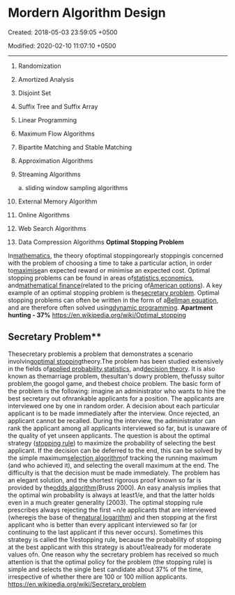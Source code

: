 # Mordern Algorithm Design

Created: 2018-05-03 23:59:05 +0500

Modified: 2020-02-10 11:07:10 +0500

---

1.  Randomization

2.  Amortized Analysis

3.  Disjoint Set

4.  Suffix Tree and Suffix Array

5.  Linear Programming

6.  Maximum Flow Algorithms

7.  Bipartite Matching and Stable Matching

8.  Approximation Algorithms

9.  Streaming Algorithms

    a.  sliding window sampling algorithms

10. External Memory Algorithm

11. Online Algorithms

12. Web Search Algorithms

13. Data Compression Algorithms
**Optimal Stopping Problem**

In[mathematics](https://en.wikipedia.org/wiki/Mathematics), the theory ofoptimal stoppingorearly stoppingis concerned with the problem of choosing a time to take a particular action, in order to[maximise](https://en.wikipedia.org/wiki/Optimization_(mathematics))an expected reward or minimise an expected cost. Optimal stopping problems can be found in areas of[statistics](https://en.wikipedia.org/wiki/Statistics),[economics](https://en.wikipedia.org/wiki/Economics), and[mathematical finance](https://en.wikipedia.org/wiki/Mathematical_finance)(related to the pricing of[American options](https://en.wikipedia.org/wiki/American_options)). A key example of an optimal stopping problem is the[secretary problem](https://en.wikipedia.org/wiki/Secretary_problem). Optimal stopping problems can often be written in the form of a[Bellman equation](https://en.wikipedia.org/wiki/Bellman_equation), and are therefore often solved using[dynamic programming](https://en.wikipedia.org/wiki/Dynamic_programming).
**Apartment hunting - 37%**
<https://en.wikipedia.org/wiki/Optimal_stopping>

## Secretary Problem**

Thesecretary problemis a problem that demonstrates a scenario involving[optimal stopping](https://en.wikipedia.org/wiki/Optimal_stopping)theory.The problem has been studied extensively in the fields of[applied probability](https://en.wikipedia.org/wiki/Applied_probability),[statistics](https://en.wikipedia.org/wiki/Statistics), and[decision theory](https://en.wikipedia.org/wiki/Decision_theory). It is also known as themarriage problem, thesultan's dowry problem, thefussy suitor problem,the googol game, and thebest choice problem.
The basic form of the problem is the following: imagine an administrator who wants to hire the best secretary out ofnrankable applicants for a position. The applicants are interviewed one by one in random order. A decision about each particular applicant is to be made immediately after the interview. Once rejected, an applicant cannot be recalled. During the interview, the administrator can rank the applicant among all applicants interviewed so far, but is unaware of the quality of yet unseen applicants. The question is about the optimal strategy ([stopping rule](https://en.wikipedia.org/wiki/Stopping_rule)) to maximize the probability of selecting the best applicant. If the decision can be deferred to the end, this can be solved by the simple maximum[selection algorithm](https://en.wikipedia.org/wiki/Selection_algorithm)of tracking the running maximum (and who achieved it), and selecting the overall maximum at the end. The difficulty is that the decision must be made immediately.
The problem has an elegant solution, and the shortest rigorous proof known so far is provided by the[odds algorithm](https://en.wikipedia.org/wiki/Odds_algorithm)(Bruss 2000). An easy analysis implies that the optimal win probability is always at least1/e, and that the latter holds even in a much greater generality (2003). The optimal stopping rule prescribes always rejecting the first ~n/e applicants that are interviewed (where[e](https://en.wikipedia.org/wiki/E_(mathematical_constant))is the base of the[natural logarithm](https://en.wikipedia.org/wiki/Natural_logarithm)) and then stopping at the first applicant who is better than every applicant interviewed so far (or continuing to the last applicant if this never occurs). Sometimes this strategy is called the 1/estopping rule, because the probability of stopping at the best applicant with this strategy is about1/ealready for moderate values ofn. One reason why the secretary problem has received so much attention is that the optimal policy for the problem (the stopping rule) is simple and selects the single best candidate about 37% of the time, irrespective of whether there are 100 or 100 million applicants.
<https://en.wikipedia.org/wiki/Secretary_problem>
